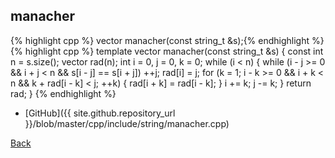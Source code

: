 ## manacher

{% highlight cpp %}
vector<int> manacher(const string_t &s);{% endhighlight %}{% highlight cpp %}
template<typename string_t>
vector<int> manacher(const string_t &s) {
  const int n = s.size();
  vector<int> rad(n);
  int i = 0, j = 0, k = 0;
  while (i < n) {
    while (i - j >= 0 && i + j < n && s[i - j] == s[i + j]) ++j;
    rad[i] = j;
    for (k = 1; i - k >= 0 && i + k < n && k + rad[i - k] < j; ++k) {
      rad[i + k] = rad[i - k];
    }
    i += k; j -= k;
  }
  return rad;
}
{% endhighlight %}

- [GitHub]({{ site.github.repository_url }}/blob/master/cpp/include/string/manacher.cpp)

[Back](../..)
